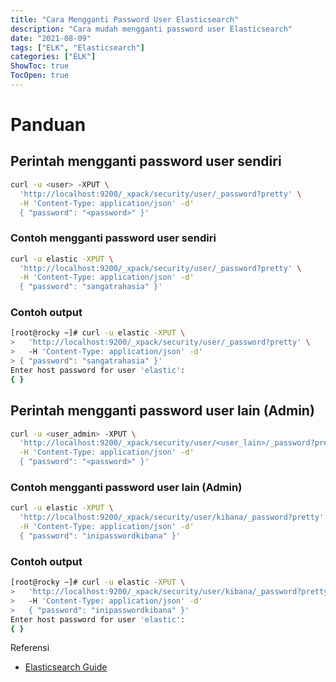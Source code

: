 ```yaml
---
title: "Cara Mengganti Password User Elasticsearch"
description: "Cara mudah mengganti password user Elasticsearch"
date: "2021-08-09"
tags: ["ELK", "Elasticsearch"]
categories: ["ELK"]
ShowToc: true
TocOpen: true
---
```


# Panduan

## Perintah mengganti password user sendiri
```bash
curl -u <user> -XPUT \
  'http://localhost:9200/_xpack/security/user/_password?pretty' \
  -H 'Content-Type: application/json' -d' 
  { "password": "<password>" }' 
```

### Contoh mengganti password user sendiri
```bash
curl -u elastic -XPUT \
  'http://localhost:9200/_xpack/security/user/_password?pretty' \
  -H 'Content-Type: application/json' -d' 
  { "password": "sangatrahasia" }' 
```

### Contoh output
```bash
[root@rocky ~]# curl -u elastic -XPUT \
>   'http://localhost:9200/_xpack/security/user/_password?pretty' \
>   -H 'Content-Type: application/json' -d'
> { "password": "sangatrahasia" }'
Enter host password for user 'elastic':
{ }
```

## Perintah mengganti password user lain (Admin)
```bash
curl -u <user_admin> -XPUT \
  'http://localhost:9200/_xpack/security/user/<user_lain>/_password?pretty' \
  -H 'Content-Type: application/json' -d' 
  { "password": "<password>" }' 
```

### Contoh mengganti password user lain (Admin)
```bash
curl -u elastic -XPUT \
  'http://localhost:9200/_xpack/security/user/kibana/_password?pretty' \
  -H 'Content-Type: application/json' -d' 
  { "password": "inipasswordkibana" }' 
```

### Contoh output
```bash
[root@rocky ~]# curl -u elastic -XPUT \
>   'http://localhost:9200/_xpack/security/user/kibana/_password?pretty' \
>   -H 'Content-Type: application/json' -d'
>   { "password": "inipasswordkibana" }'
Enter host password for user 'elastic':
{ }
```

Referensi
* [Elasticsearch Guide](https://www.elastic.co/guide/en/elasticsearch/reference/current/security-api-change-password.html#security-api-change-password-request)